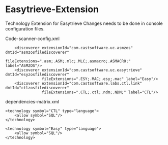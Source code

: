 # Easytrieve-Extension

Technology Extension for Easytrieve
Changes needs to be done in console configuration files.

Code-scanner-config.xml

        <discoverer extensionId="com.castsoftware.uc.asmzos" dmtId="asmzosfilediscoverer"
                    fileExtensions=".asm;.ASM;.mlc;.MLC;.asmacro;.ASMACRO;" label="ASMZOS"/>
        <discoverer extensionId="com.castsoftware.uc.easytrieve" dmtId="esyzosfilediscoverer"
                    fileExtensions=".ESY;.MAC;.esy;.mac" label="Easy"/>
        <discoverer extensionId="com.castsoftware.labs.ctl.link" dmtId="ctlzosfilediscoverer"
                    fileExtensions=".CTL;.ctl;.ndm;.NDM;" label="CTL"/>


dependencies-matrix.xml

   <technology symbol="ASMZOS" type="language">
        <allow symbol="SQL"/>
    </technology>

    <technology symbol="CTL" type="language">
        <allow symbol="SQL"/>
    </technology>

    <technology symbol="Easy" type="language">
        <allow symbol="SQL"/>
    </technology>
